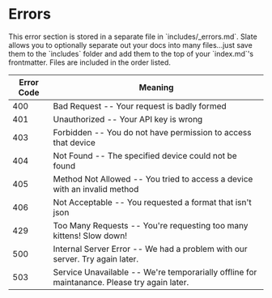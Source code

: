 # Errors

<aside class="notice">This error section is stored in a separate file in `includes/_errors.md`. Slate allows you to optionally separate out your docs into many files...just save them to the `includes` folder and add them to the top of your `index.md`'s frontmatter. Files are included in the order listed.</aside>

Error Code | Meaning
---------- | -------
400 | Bad Request -- Your request is badly formed
401 | Unauthorized -- Your API key is wrong
403 | Forbidden -- You do not have permission to access that device
404 | Not Found -- The specified device could not be found
405 | Method Not Allowed -- You tried to access a device with an invalid method
406 | Not Acceptable -- You requested a format that isn't json
429 | Too Many Requests -- You're requesting too many kittens! Slow down!
500 | Internal Server Error -- We had a problem with our server. Try again later.
503 | Service Unavailable -- We're temporarially offline for maintanance. Please try again later.
